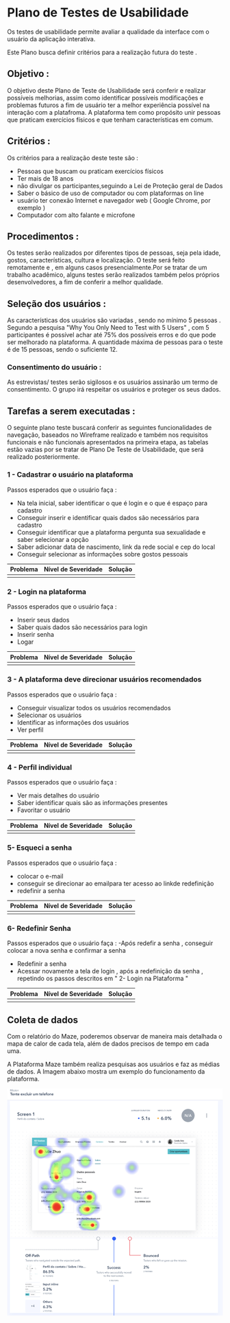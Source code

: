 # Plano de Testes de Usabilidade

Os testes de usabilidade permite avaliar a qualidade da interface com o usuário da aplicação interativa.

Este Plano  busca definir critérios para a realização futura do teste . 

## Objetivo :

O objetivo deste Plano de Teste de Usabilidade será conferir e realizar possíveis melhorias, assim como identificar possíveis modificações e problemas futuros  a fim de  usuário ter a melhor experiência possível na interação com a platafroma. 
A plataforma tem como propósito unir pessoas que praticam exercícios físicos  e que tenham características em comum.

## Critérios : 

 Os critérios para a realização deste teste são : 
 
 - Pessoas que buscam ou praticam exercícios físicos 
 - Ter mais de 18 anos 
 - não divulgar os participantes,seguindo a Lei de Proteção geral de Dados
 - Saber o básico de uso de computador ou com plataformas on line
 -  usuário ter conexão  Internet e navegador web ( Google Chrome, por exemplo ) 
 -  Computador com alto falante e microfone 
 
## Procedimentos : 

Os testes serão realizados por diferentes tipos de pessoas, seja pela idade, gostos, características, cultura e localização. O teste será feito remotamente e , em alguns casos presencialmente.Por se tratar de um trabalho acadêmico, alguns testes serão realizados também pelos próprios desenvolvedores, a fim de conferir a melhor qualidade. 

## Seleção dos usuários : 
 
 As características dos usuários são variadas , sendo no mínimo 5 pessoas . Segundo a pesquisa "Why You Only Need to Test with 5 Users" , com 5 participantes é possível achar até 75% dos possíveis erros e do que pode ser melhorado na plataforma. A quantidade máxima de pessoas para  o teste é de 15 pessoas, sendo o suficiente 12.
 
 ### Consentimento do usuário : 
 
 As estrevistas/ testes serão sigilosos e os usuários assinarão um termo de consentimento. O grupo irá respeitar os usuários e proteger os seus dados.

## Tarefas a serem executadas : 

 O seguinte plano  teste buscará conferir as seguintes funcionalidades de navegação, baseados no Wireframe realizado e também nos requisitos funcionais e não funcionais apresentados na primeira etapa, as tabelas estão vazias por se tratar de Plano De Teste de Usabilidade, que será realizado posteriormente. 
 
 ### 1 - Cadastrar o usuário na plataforma 
 
 Passos esperados que o usuário faça : 
 - Na tela inicial, saber identificar o que é login e o que é espaço para cadastro
 - Conseguir inserir e identificar quais dados são necessários para cadastro
 - Conseguir identificar que a plataforma pergunta sua sexualidade e saber selecionar a opção
 - Saber adicionar data de nascimento, link da rede social e cep do local
 - Conseguir selecionar as informações sobre gostos pessoais
 
| Problema| Nível de Severidade | Solução |
|----------- |--------------------- |---------|
|            |                     |          | 

 ### 2 - Login na plataforma 
 
  Passos esperados que o usuário faça : 
 - Inserir seus dados 
 - Saber quais dados são necessários para login
 - Inserir senha
 - Logar 
 
 | Problema| Nível de Severidade | Solução |
|----------- |--------------------- |---------|
|            |                     |          | 


 ### 3 -  A plataforma deve direcionar usuários recomendados
 
  Passos esperados que o usuário faça : 
 - Conseguir visualizar todos os usuários recomendados
 - Selecionar os usuários
 - Identificar as informações dos usuários 
 - Ver perfil 
 
 | Problema| Nível de Severidade | Solução |
|----------- |--------------------- |---------|
|            |                     |          | 


 ### 4 - Perfil individual 
 
  Passos esperados que o usuário faça : 
 - Ver mais detalhes do usuário
 - Saber identificar quais são as informações presentes
 - Favoritar o usuário
 
 | Problema| Nível de Severidade | Solução |
|----------- |--------------------- |---------|
|            |                     |          | 



### 5- Esqueci a senha 

Passos esperados que o usuário faça : 
- colocar o e-mail
- conseguir se direcionar ao emailpara ter acesso ao linkde redefinição
- redefinir a senha

 | Problema| Nível de Severidade | Solução |
|----------- |--------------------- |---------|
|            |                     |          | 

### 6- Redefinir Senha 

Passos esperados que o usuário faça : 
-Após redefir a senha , conseguir colocar a nova senha e confirmar a senha
- Redefinir a senha 
- Acessar novamente a tela de login , após a redefinição da senha , repetindo os passos descritos em " 2- Login na Plataforma "

 | Problema| Nível de Severidade | Solução |
|----------- |--------------------- |---------|
|            |                     |          | 



## Coleta de dados 

Com o relatório do Maze, poderemos observar de maneira mais detalhada o mapa de calor de cada tela, além de dados precisos de tempo em cada uma.

A Plataforma Maze também realiza pesquisas aos usuários e faz as médias de dados. A Imagem abaixo mostra um exemplo  do funcionamento da plataforma. 

<img src=https://github.com/ICEI-PUC-Minas-PMV-ADS/pmv-ads-2022-2-e2-proj-int-t4-pmv-ads-2022-2-e2-proj-int-t4-academia/blob/main/docs/img/exemplomaze.png />


